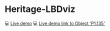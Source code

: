 # Heritage-LBDviz

:computer: [Live demo](https://marijnjanssensteenberg.github.io/Heritage-LBDviz/dist/)
:computer: [Live demo link to Object 'P1.135'](https://marijnjanssensteenberg.github.io/Heritage-LBDviz/dist/#1$PRPlVFT20e_DY_uNLz7K)